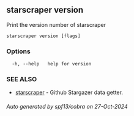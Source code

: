 ## starscraper version

Print the version number of starscraper

```
starscraper version [flags]
```

### Options

```
  -h, --help   help for version
```

### SEE ALSO

* [starscraper](starscraper.md)	 - Github Stargazer data getter.

###### Auto generated by spf13/cobra on 27-Oct-2024
